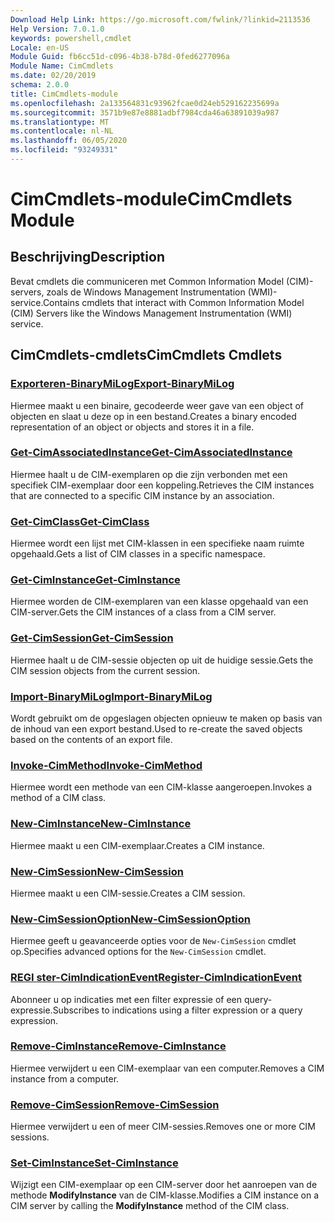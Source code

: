 ```yaml
---
Download Help Link: https://go.microsoft.com/fwlink/?linkid=2113536
Help Version: 7.0.1.0
keywords: powershell,cmdlet
Locale: en-US
Module Guid: fb6cc51d-c096-4b38-b78d-0fed6277096a
Module Name: CimCmdlets
ms.date: 02/20/2019
schema: 2.0.0
title: CimCmdlets-module
ms.openlocfilehash: 2a133564831c93962fcae0d24eb529162235699a
ms.sourcegitcommit: 3571b9e87e8881adbf7984cda46a63891039a987
ms.translationtype: MT
ms.contentlocale: nl-NL
ms.lasthandoff: 06/05/2020
ms.locfileid: "93249331"
---
```

# <span data-ttu-id="a3a43-103">CimCmdlets-module</span><span class="sxs-lookup"><span data-stu-id="a3a43-103">CimCmdlets Module</span></span>

## <span data-ttu-id="a3a43-104">Beschrijving</span><span class="sxs-lookup"><span data-stu-id="a3a43-104">Description</span></span>

<span data-ttu-id="a3a43-105">Bevat cmdlets die communiceren met Common Information Model (CIM)-servers, zoals de Windows Management Instrumentation (WMI)-service.</span><span class="sxs-lookup"><span data-stu-id="a3a43-105">Contains cmdlets that interact with Common Information Model (CIM) Servers like the Windows Management Instrumentation (WMI) service.</span></span>

## <span data-ttu-id="a3a43-106">CimCmdlets-cmdlets</span><span class="sxs-lookup"><span data-stu-id="a3a43-106">CimCmdlets Cmdlets</span></span>

### [<span data-ttu-id="a3a43-107">Exporteren-BinaryMiLog</span><span class="sxs-lookup"><span data-stu-id="a3a43-107">Export-BinaryMiLog</span></span>](Export-BinaryMiLog.md)
<span data-ttu-id="a3a43-108">Hiermee maakt u een binaire, gecodeerde weer gave van een object of objecten en slaat u deze op in een bestand.</span><span class="sxs-lookup"><span data-stu-id="a3a43-108">Creates a binary encoded representation of an object or objects and stores it in a file.</span></span>

### [<span data-ttu-id="a3a43-109">Get-CimAssociatedInstance</span><span class="sxs-lookup"><span data-stu-id="a3a43-109">Get-CimAssociatedInstance</span></span>](Get-CimAssociatedInstance.md)
<span data-ttu-id="a3a43-110">Hiermee haalt u de CIM-exemplaren op die zijn verbonden met een specifiek CIM-exemplaar door een koppeling.</span><span class="sxs-lookup"><span data-stu-id="a3a43-110">Retrieves the CIM instances that are connected to a specific CIM instance by an association.</span></span>

### [<span data-ttu-id="a3a43-111">Get-CimClass</span><span class="sxs-lookup"><span data-stu-id="a3a43-111">Get-CimClass</span></span>](Get-CimClass.md)
<span data-ttu-id="a3a43-112">Hiermee wordt een lijst met CIM-klassen in een specifieke naam ruimte opgehaald.</span><span class="sxs-lookup"><span data-stu-id="a3a43-112">Gets a list of CIM classes in a specific namespace.</span></span>

### [<span data-ttu-id="a3a43-113">Get-CimInstance</span><span class="sxs-lookup"><span data-stu-id="a3a43-113">Get-CimInstance</span></span>](Get-CimInstance.md)
<span data-ttu-id="a3a43-114">Hiermee worden de CIM-exemplaren van een klasse opgehaald van een CIM-server.</span><span class="sxs-lookup"><span data-stu-id="a3a43-114">Gets the CIM instances of a class from a CIM server.</span></span>

### [<span data-ttu-id="a3a43-115">Get-CimSession</span><span class="sxs-lookup"><span data-stu-id="a3a43-115">Get-CimSession</span></span>](Get-CimSession.md)
<span data-ttu-id="a3a43-116">Hiermee haalt u de CIM-sessie objecten op uit de huidige sessie.</span><span class="sxs-lookup"><span data-stu-id="a3a43-116">Gets the CIM session objects from the current session.</span></span>

### [<span data-ttu-id="a3a43-117">Import-BinaryMiLog</span><span class="sxs-lookup"><span data-stu-id="a3a43-117">Import-BinaryMiLog</span></span>](Import-BinaryMiLog.md)
<span data-ttu-id="a3a43-118">Wordt gebruikt om de opgeslagen objecten opnieuw te maken op basis van de inhoud van een export bestand.</span><span class="sxs-lookup"><span data-stu-id="a3a43-118">Used to re-create the saved objects based on the contents of an export file.</span></span>

### [<span data-ttu-id="a3a43-119">Invoke-CimMethod</span><span class="sxs-lookup"><span data-stu-id="a3a43-119">Invoke-CimMethod</span></span>](Invoke-CimMethod.md)
<span data-ttu-id="a3a43-120">Hiermee wordt een methode van een CIM-klasse aangeroepen.</span><span class="sxs-lookup"><span data-stu-id="a3a43-120">Invokes a method of a CIM class.</span></span>

### [<span data-ttu-id="a3a43-121">New-CimInstance</span><span class="sxs-lookup"><span data-stu-id="a3a43-121">New-CimInstance</span></span>](New-CimInstance.md)
<span data-ttu-id="a3a43-122">Hiermee maakt u een CIM-exemplaar.</span><span class="sxs-lookup"><span data-stu-id="a3a43-122">Creates a CIM instance.</span></span>

### [<span data-ttu-id="a3a43-123">New-CimSession</span><span class="sxs-lookup"><span data-stu-id="a3a43-123">New-CimSession</span></span>](New-CimSession.md)
<span data-ttu-id="a3a43-124">Hiermee maakt u een CIM-sessie.</span><span class="sxs-lookup"><span data-stu-id="a3a43-124">Creates a CIM session.</span></span>

### [<span data-ttu-id="a3a43-125">New-CimSessionOption</span><span class="sxs-lookup"><span data-stu-id="a3a43-125">New-CimSessionOption</span></span>](New-CimSessionOption.md)
<span data-ttu-id="a3a43-126">Hiermee geeft u geavanceerde opties voor de `New-CimSession` cmdlet op.</span><span class="sxs-lookup"><span data-stu-id="a3a43-126">Specifies advanced options for the `New-CimSession` cmdlet.</span></span>

### [<span data-ttu-id="a3a43-127">REGI ster-CimIndicationEvent</span><span class="sxs-lookup"><span data-stu-id="a3a43-127">Register-CimIndicationEvent</span></span>](Register-CimIndicationEvent.md)
<span data-ttu-id="a3a43-128">Abonneer u op indicaties met een filter expressie of een query-expressie.</span><span class="sxs-lookup"><span data-stu-id="a3a43-128">Subscribes to indications using a filter expression or a query expression.</span></span>

### [<span data-ttu-id="a3a43-129">Remove-CimInstance</span><span class="sxs-lookup"><span data-stu-id="a3a43-129">Remove-CimInstance</span></span>](Remove-CimInstance.md)
<span data-ttu-id="a3a43-130">Hiermee verwijdert u een CIM-exemplaar van een computer.</span><span class="sxs-lookup"><span data-stu-id="a3a43-130">Removes a CIM instance from a computer.</span></span>

### [<span data-ttu-id="a3a43-131">Remove-CimSession</span><span class="sxs-lookup"><span data-stu-id="a3a43-131">Remove-CimSession</span></span>](Remove-CimSession.md)
<span data-ttu-id="a3a43-132">Hiermee verwijdert u een of meer CIM-sessies.</span><span class="sxs-lookup"><span data-stu-id="a3a43-132">Removes one or more CIM sessions.</span></span>

### [<span data-ttu-id="a3a43-133">Set-CimInstance</span><span class="sxs-lookup"><span data-stu-id="a3a43-133">Set-CimInstance</span></span>](Set-CimInstance.md)
<span data-ttu-id="a3a43-134">Wijzigt een CIM-exemplaar op een CIM-server door het aanroepen van de methode **ModifyInstance** van de CIM-klasse.</span><span class="sxs-lookup"><span data-stu-id="a3a43-134">Modifies a CIM instance on a CIM server by calling the **ModifyInstance** method of the CIM class.</span></span>
